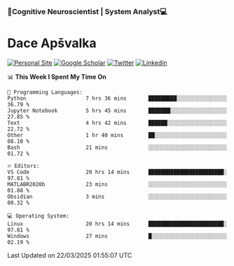 ### 🧠Cognitive Neuroscientist | System Analyst💻
# Dace Apšvalka

[![Personal Site](https://img.shields.io/badge/website-teal?style=for-the-badge&logo=About.me&logoColor=white)](https://dcdace.net/)
[![Google Scholar](https://img.shields.io/badge/Scholar-yellow?style=for-the-badge&logo=googlescholar&logoColor=ffffff)](https://scholar.google.com/citations?hl=en&user=W8q0HBkAAAAJ&view_op=list_works&sortby=pubdate)
[![Twitter](https://img.shields.io/badge/Twitter-1DA1F2?logo=twitter&logoColor=white&style=for-the-badge)](https://twitter.com/dcdace)
[![Linkedin](https://img.shields.io/badge/linkedin-0077B5?logo=linkedin&logoColor=white&style=for-the-badge)](https://www.linkedin.com/in/dace-apsvalka/)

<!--
[![Dace's wakatime stats](https://github-readme-stats.vercel.app/api/wakatime?username=dcdace&theme=react&layout=compact&custom_title=Coding+past+7+days&v=2)](https://github.com/dcdace/dcdace)


[![github](https://img.shields.io/github/followers/dcdace?logo=github&style=plastic)](https://github.com/dcdace?tab=followers "GitHub followers")
[![wakatime](https://wakatime.com/badge/user/6e7556d3-b1db-4eef-a7e8-9bad735fc27e.svg?style=plastic?v=2)](https://wakatime.com/@6e7556d3-b1db-4eef-a7e8-9bad735fc27e "Total time coded since Feb 28 2022")

[![twitter](https://img.shields.io/twitter/follow/dcdace?label=followers&logo=twitter&color=%23007ec6&style=plastic)](https://twitter.com/dcdace "Twitter followers")

[![Dace's languages](https://github-readme-stats-one-nu-13.vercel.app/api/top-langs/?username=dcdace&langs_count=10&theme=nord&layout=compact)](https://github.com/anuraghazra/github-readme-stats) 
[![Dace's GitHub stats](https://github-readme-stats-one-nu-13.vercel.app/api?username=dcdace&theme=dracula&hide=prs,issues&count_private=true&show_icons=true&hide_rank=true&include_all_commits=true&hide_title=false&custom_title=GitHub+Stats)](https://github.com/anuraghazra/github-readme-stats)
-->

<!--START_SECTION:waka-->
📊 **This Week I Spent My Time On** 

```text
💬 Programming Languages: 
Python                   7 hrs 36 mins       █████████░░░░░░░░░░░░░░░░   36.79 % 
Jupyter Notebook         5 hrs 45 mins       ███████░░░░░░░░░░░░░░░░░░   27.85 % 
Text                     4 hrs 42 mins       ██████░░░░░░░░░░░░░░░░░░░   22.72 % 
Other                    1 hr 40 mins        ██░░░░░░░░░░░░░░░░░░░░░░░   08.10 % 
Bash                     21 mins             ░░░░░░░░░░░░░░░░░░░░░░░░░   01.72 % 

🔥 Editors: 
VS Code                  20 hrs 14 mins      ████████████████████████░   97.81 % 
MATLABR2020b             23 mins             ░░░░░░░░░░░░░░░░░░░░░░░░░   01.88 % 
Obsidian                 3 mins              ░░░░░░░░░░░░░░░░░░░░░░░░░   00.32 % 

💻 Operating System: 
Linux                    20 hrs 14 mins      ████████████████████████░   97.81 % 
Windows                  27 mins             █░░░░░░░░░░░░░░░░░░░░░░░░   02.19 % 
```


 Last Updated on 22/03/2025 01:55:07 UTC
<!--END_SECTION:waka-->

